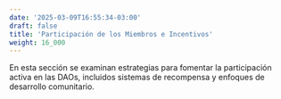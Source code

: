 ```yaml
---
date: '2025-03-09T16:55:34-03:00'
draft: false
title: 'Participación de los Miembros e Incentivos'
weight: 16_000
---
```


En esta sección se examinan estrategias para fomentar la participación activa en las DAOs, incluidos sistemas de recompensa y enfoques de desarrollo comunitario.
